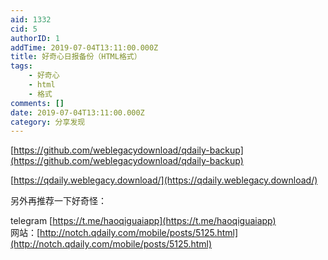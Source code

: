 ```yaml
---
aid: 1332
cid: 5
authorID: 1
addTime: 2019-07-04T13:11:00.000Z
title: 好奇心日报备份（HTML格式）
tags:
    - 好奇心
    - html
    - 格式
comments: []
date: 2019-07-04T13:11:00.000Z
category: 分享发现
---
```


[https://github.com/weblegacydownload/qdaily-backup](https://github.com/weblegacydownload/qdaily-backup)

[https://qdaily.weblegacy.download/](https://qdaily.weblegacy.download/)

另外再推荐一下好奇怪：

telegram [https://t.me/haoqiguaiapp](https://t.me/haoqiguaiapp)  
网站：[http://notch.qdaily.com/mobile/posts/5125.html](http://notch.qdaily.com/mobile/posts/5125.html)
